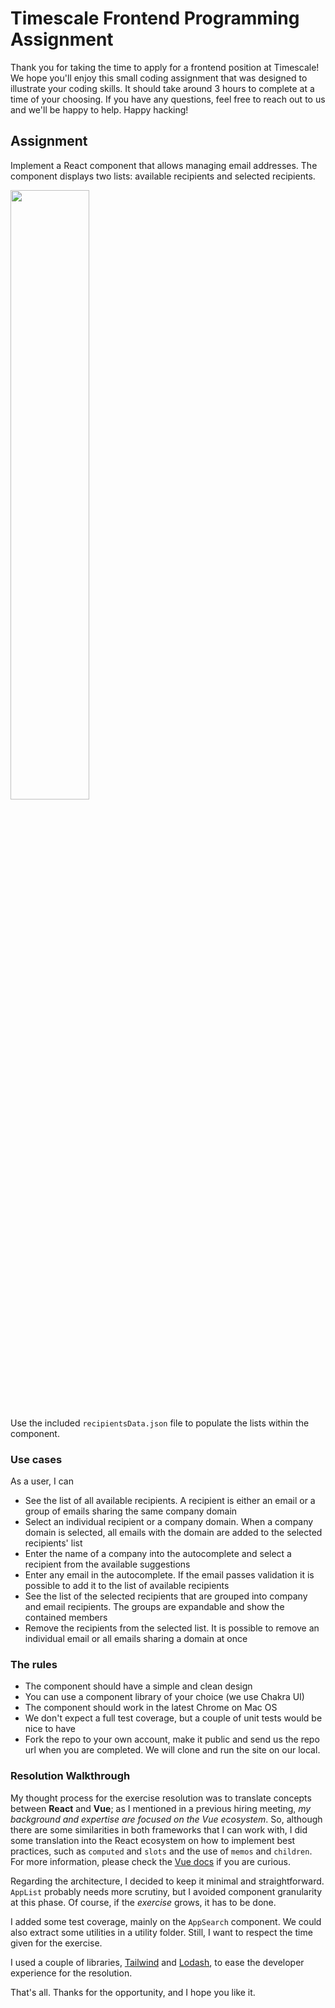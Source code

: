 # Timescale Frontend Programming Assignment

Thank you for taking the time to apply for a frontend position at Timescale!
We hope you'll enjoy this small coding assignment that was designed to illustrate your coding skills. It should take around
3 hours to complete at a time of your choosing. If you have any questions, feel free to reach out to us and we'll be happy
to help. Happy hacking!

## Assignment

Implement a React component that allows managing email addresses. The component displays two lists: available recipients and selected recipients.

<img src="./src/assets/wireframe.png" height="50%" width="50%" />

Use the included `recipientsData.json` file to populate the lists within the component.

### Use cases

As a user, I can
- See the list of all available recipients. A recipient is either an email or a group of emails sharing the same company domain
- Select an individual recipient or a company domain. When a company domain is selected, all emails with the domain are added to the selected recipients' list
- Enter the name of a company into the autocomplete and select a recipient from the available suggestions
- Enter any email in the autocomplete. If the email passes validation it is possible to add it to the list of available recipients
- See the list of the selected recipients that are grouped into company and email recipients. The groups are expandable and show the contained members
- Remove the recipients from the selected list. It is possible to remove an individual email or all emails sharing a domain at once

### The rules

- The component should have a simple and clean design
- You can use a component library of your choice (we use Chakra UI) 
- The component should work in the latest Chrome on Mac OS
- We don't expect a full test coverage, but a couple of unit tests would be nice to have
- Fork the repo to your own account, make it public and send us the repo url when you are completed. We will
  clone and run the site on our local.

### Resolution Walkthrough

My thought process for the exercise resolution was to translate concepts between **React** and **Vue**; as I mentioned in a previous hiring meeting, *my background and expertise are focused on the Vue ecosystem*. So, although there are some similarities in both frameworks that I can work with, I did some translation into the React ecosystem on how to implement best practices, such as `computed` and `slots` and the use of `memos` and `children`. For more information, please check the [Vue docs](https://vuejs.org/guide/introduction.html) if you are curious.

Regarding the architecture, I decided to keep it minimal and straightforward. `AppList` probably needs more scrutiny, but I avoided component granularity at this phase. Of course, if the *exercise* grows, it has to be done.

I added some test coverage, mainly on the `AppSearch` component. We could also extract some utilities in a utility folder. Still, I want to respect the time given for the exercise.

I used a couple of libraries, [Tailwind](https://tailwindcss.com/) and [Lodash](https://lodash.com/), to ease the developer experience for the resolution. 

That's all. Thanks for the opportunity, and I hope you like it. 

